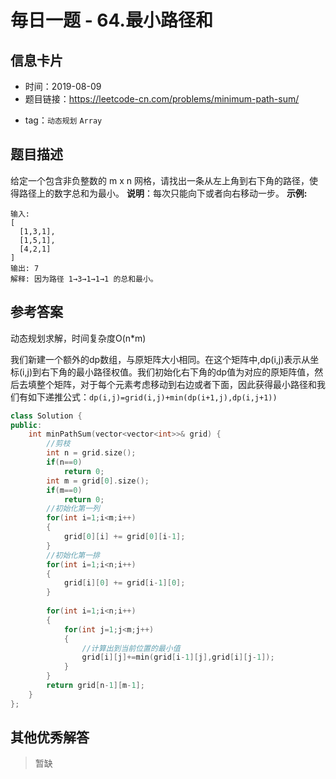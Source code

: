 # 毎日一题 -  64.最小路径和

## 信息卡片

* 时间：2019-08-09
* 题目链接：https://leetcode-cn.com/problems/minimum-path-sum/
- tag：`动态规划` `Array`
## 题目描述
给定一个包含非负整数的 m x n 网格，请找出一条从左上角到右下角的路径，使得路径上的数字总和为最小。
**说明**：每次只能向下或者向右移动一步。
**示例:**
```
输入:
[
  [1,3,1],
  [1,5,1],
  [4,2,1]
]
输出: 7
解释: 因为路径 1→3→1→1→1 的总和最小。
```
## 参考答案
动态规划求解，时间复杂度O(n*m)
>
我们新建一个额外的dp数组，与原矩阵大小相同。在这个矩阵中,dp(i,j)表示从坐标(i,j)到右下角的最小路径权值。我们初始化右下角的dp值为对应的原矩阵值，然后去填整个矩阵，对于每个元素考虑移动到右边或者下面，因此获得最小路径和我们有如下递推公式：`dp(i,j)=grid(i,j)+min(dp(i+1,j),dp(i,j+1))`
```c++
class Solution {
public:
    int minPathSum(vector<vector<int>>& grid) {
        //剪枝
        int n = grid.size();
        if(n==0)
            return 0;
        int m = grid[0].size();
        if(m==0)
            return 0;
        //初始化第一列
        for(int i=1;i<m;i++)
        {
            grid[0][i] += grid[0][i-1];
        }
        //初始化第一排
        for(int i=1;i<n;i++)
        {
            grid[i][0] += grid[i-1][0];
        }
        
        for(int i=1;i<n;i++)
        {
            for(int j=1;j<m;j++)
            {
                //计算出到当前位置的最小值
                grid[i][j]+=min(grid[i-1][j],grid[i][j-1]);
            }
        }
        return grid[n-1][m-1];
    }
};
```
## 其他优秀解答

> 暂缺